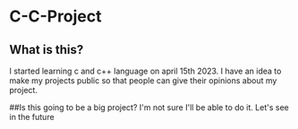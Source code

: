 # C-C-Project

## What is this?
I started learning c and c++ language on april 15th 2023. I have an idea to make my projects public so that people can give their opinions about my project.

##Is this going to be a big project?
I'm not sure I'll be able to do it. Let's see in the future
